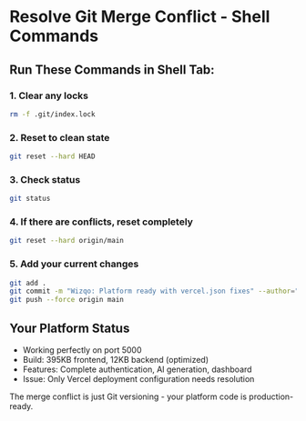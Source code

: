 # Resolve Git Merge Conflict - Shell Commands

## Run These Commands in Shell Tab:

### 1. Clear any locks
```bash
rm -f .git/index.lock
```

### 2. Reset to clean state
```bash
git reset --hard HEAD
```

### 3. Check status
```bash
git status
```

### 4. If there are conflicts, reset completely
```bash
git reset --hard origin/main
```

### 5. Add your current changes
```bash
git add .
git commit -m "Wizqo: Platform ready with vercel.json fixes" --author="wizqo <wizqo2024@gmail.com>"
git push --force origin main
```

## Your Platform Status
- Working perfectly on port 5000
- Build: 395KB frontend, 12KB backend (optimized)
- Features: Complete authentication, AI generation, dashboard
- Issue: Only Vercel deployment configuration needs resolution

The merge conflict is just Git versioning - your platform code is production-ready.